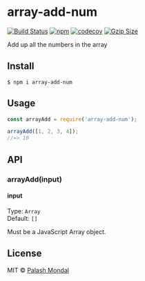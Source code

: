 # array-add-num

[![Build Status](https://travis-ci.org/palashmon/array-add-num.svg?branch=master)](https://travis-ci.org/palashmon/array-add-num)
[![npm](https://img.shields.io/npm/v/array-add-num.svg)](https://www.npmjs.org/package/array-add-num)
[![codecov](https://codecov.io/gh/palashmon/array-add-num/branch/master/graph/badge.svg)](https://codecov.io/gh/palashmon/array-add-num)
[![Gzip Size](https://img.badgesize.io/https://unpkg.com/array-add-num?compression=gzip)](https://bundlephobia.com/result?p=array-add-num)


Add up all the numbers in the array

## Install

```
$ npm i array-add-num
```

## Usage

```js
const arrayAdd = require('array-add-num');

arrayAdd([1, 2, 3, 4]);
//=> 10
```

## API

### arrayAdd(input)

#### input

Type: `Array`<br>
Default: `[]`

Must be a JavaScript Array object.

## License

MIT © [Palash Mondal](https://github.com/palashmon)

